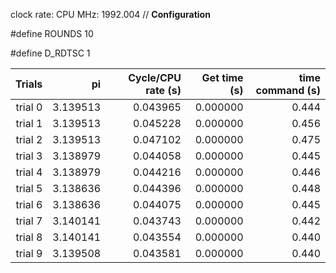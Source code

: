 clock rate:
CPU MHz:             1992.004
// **Configuration**

#define ROUNDS 10

#define D_RDTSC 1

| Trials | pi | Cycle/CPU rate (s) | Get time (s) | time command (s) |
|-:|-:|-:|-:|-:|
| trial 0 |  3.139513 | 0.043965 | 0.000000 | 0.444 |
| trial 1 |  3.139513 | 0.045228 | 0.000000 | 0.456 |
| trial 2 |  3.139513 | 0.047102 | 0.000000 | 0.475 |
| trial 3 |  3.138979 | 0.044058 | 0.000000 | 0.445 |
| trial 4 |  3.138979 | 0.044216 | 0.000000 | 0.446 |
| trial 5 |  3.138636 | 0.044396 | 0.000000 | 0.448 |
| trial 6 |  3.138636 | 0.044075 | 0.000000 | 0.445 |
| trial 7 |  3.140141 | 0.043743 | 0.000000 | 0.442 |
| trial 8 |  3.140141 | 0.043554 | 0.000000 | 0.440 |
| trial 9 |  3.139508 | 0.043581 | 0.000000 | 0.440 |
